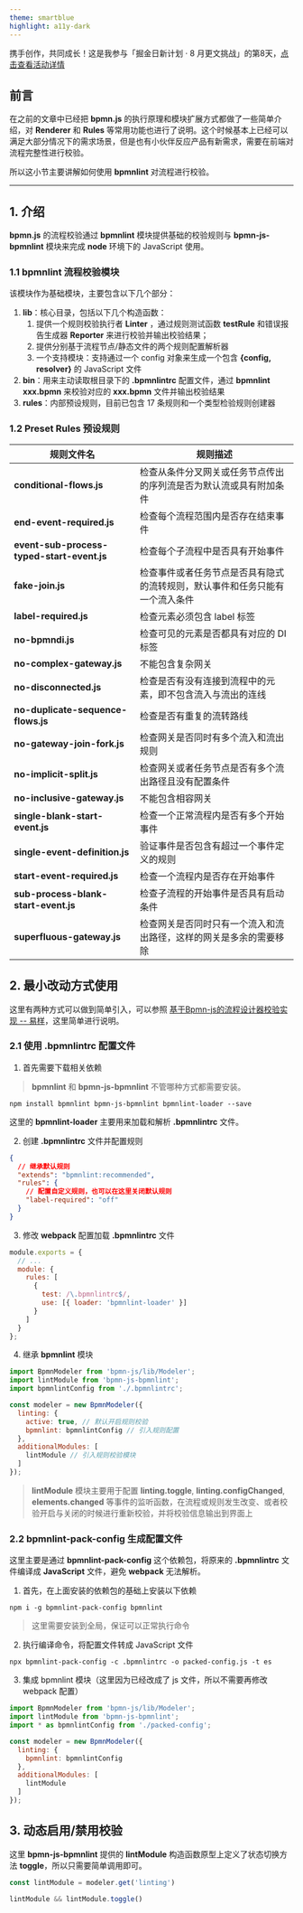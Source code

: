 ```yaml
---
theme: smartblue
highlight: a11y-dark
---
```


携手创作，共同成长！这是我参与「掘金日新计划 · 8 月更文挑战」的第8天，[点击查看活动详情](https://juejin.cn/post/7123120819437322247 "https://juejin.cn/post/7123120819437322247")

## 前言

在之前的文章中已经把 **bpmn.js** 的执行原理和模块扩展方式都做了一些简单介绍，对 **Renderer** 和 **Rules** 等常用功能也进行了说明。这个时候基本上已经可以满足大部分情况下的需求场景，但是也有小伙伴反应产品有新需求，需要在前端对流程完整性进行校验。

所以这小节主要讲解如何使用 **bpmnlint** 对流程进行校验。

-----

## 1. 介绍

**bpmn.js** 的流程校验通过 **bpmnlint** 模块提供基础的校验规则与 **bpmn-js-bpmnlint** 模块来完成 **node** 环境下的 JavaScript 使用。

### 1.1 bpmnlint 流程校验模块

该模块作为基础模块，主要包含以下几个部分：

1. **lib**：核心目录，包括以下几个构造函数：
   1. 提供一个规则校验执行者 **Linter** ，通过规则测试函数 **testRule** 和错误报告生成器 **Reporter** 来进行校验并输出校验结果；
   2. 提供分别基于流程节点/静态文件的两个规则配置解析器
   3. 一个支持模块：支持通过一个 config 对象来生成一个包含 **{config, resolver}** 的 JavaScript 文件
2. **bin**：用来主动读取根目录下的 **.bpmnlintrc** 配置文件，通过 **bpmnlint xxx.bpmn** 来校验对应的 **xxx.bpmn** 文件并输出校验结果
3. **rules**：内部预设规则，目前已包含 17 条规则和一个类型检验规则创建器

### 1.2 Preset Rules 预设规则

| 规则文件名 | 规则描述 |
| ---- | ---- |
| **conditional-flows.js** | 检查从条件分叉网关或任务节点传出的序列流是否为默认流或具有附加条件 |
| **end-event-required.js** | 检查每个流程范围内是否存在结束事件 |
| **event-sub-process-typed-start-event.js** | 检查每个子流程中是否具有开始事件 |
| **fake-join.js** | 检查事件或者任务节点是否具有隐式的流转规则，默认事件和任务只能有一个流入条件 |
| **label-required.js** | 检查元素必须包含 label 标签 |
| **no-bpmndi.js** | 检查可见的元素是否都具有对应的 DI 标签 |
| **no-complex-gateway.js** | 不能包含复杂网关 |
| **no-disconnected.js** | 检查是否有没有连接到流程中的元素，即不包含流入与流出的连线 |
| **no-duplicate-sequence-flows.js** | 检查是否有重复的流转路线 |
| **no-gateway-join-fork.js** | 检查网关是否同时有多个流入和流出规则 |
| **no-implicit-split.js** | 检查网关或者任务节点是否有多个流出路径且没有配置条件 |
| **no-inclusive-gateway.js** | 不能包含相容网关 |
| **single-blank-start-event.js** | 检查一个正常流程内是否有多个开始事件 |
| **single-event-definition.js** | 验证事件是否包含有超过一个事件定义的规则 |
| **start-event-required.js** | 检查一个流程内是否存在开始事件 |
| **sub-process-blank-start-event.js** | 检查子流程的开始事件是否具有启动条件 |
| **superfluous-gateway.js** | 检查网关是否同时只有一个流入和流出路径，这样的网关是多余的需要移除 |

## 2. 最小改动方式使用

这里有两种方式可以做到简单引入，可以参照 [基于Bpmn-js的流程设计器校验实现 -- 易样](https://juejin.cn/post/6844904180755202055)，这里简单进行说明。

### 2.1 使用 .bpmnlintrc 配置文件

1. 首先需要下载相关依赖

> **bpmnlint** 和 **bpmn-js-bpmnlint** 不管哪种方式都需要安装。

```shell
npm install bpmnlint bpmn-js-bpmnlint bpmnlint-loader --save
```

这里的 **bpmnlint-loader** 主要用来加载和解析 **.bpmnlintrc** 文件。

2. 创建 **.bpmnlintrc** 文件并配置规则

```json
{
  // 继承默认规则
  "extends": "bpmnlint:recommended",
  "rules": {
    // 配置自定义规则，也可以在这里关闭默认规则
    "label-required": "off"
  }
}
```

3. 修改 **webpack** 配置加载 **.bpmnlintrc** 文件

```javascript
module.exports = {
  // ...
  module: {
    rules: [
      {
        test: /\.bpmnlintrc$/,
        use: [{ loader: 'bpmnlint-loader' }]
      }
    ]
  }
};
```

4. 继承 **bpmnlint** 模块

```javascript
import BpmnModeler from 'bpmn-js/lib/Modeler';
import lintModule from 'bpmn-js-bpmnlint';
import bpmnlintConfig from './.bpmnlintrc';

const modeler = new BpmnModeler({
  linting: {
    active: true, // 默认开启规则校验
    bpmnlint: bpmnlintConfig // 引入规则配置
  },
  additionalModules: [
    lintModule // 引入规则校验模块
  ]
});
```

> **lintModule** 模块主要用于配置 **linting.toggle**, **linting.configChanged**, **elements.changed** 等事件的监听函数，在流程或规则发生改变、或者校验开启与关闭的时候进行重新校验，并将校验信息输出到界面上

### 2.2 bpmnlint-pack-config 生成配置文件

这里主要是通过 **bpmnlint-pack-config** 这个依赖包，将原来的 **.bpmnlintrc** 文件编译成 **JavaScript** 文件，避免 **webpack** 无法解析。

1. 首先，在上面安装的依赖包的基础上安装以下依赖

```shell
npm i -g bpmnlint-pack-config bpmnlint
```

> 这里需要安装到全局，保证可以正常执行命令

2. 执行编译命令，将配置文件转成 JavaScript 文件

```shell
npx bpmnlint-pack-config -c .bpmnlintrc -o packed-config.js -t es
```

3. 集成 bpmnlint 模块（这里因为已经改成了 js 文件，所以不需要再修改 webpack 配置）

```javascript
import BpmnModeler from 'bpmn-js/lib/Modeler';
import lintModule from 'bpmn-js-bpmnlint';
import * as bpmnlintConfig from './packed-config';

const modeler = new BpmnModeler({
  linting: {
    bpmnlint: bpmnlintConfig
  },
  additionalModules: [
    lintModule
  ]
});
```

## 3. 动态启用/禁用校验

这里 **bpmn-js-bpmnlint** 提供的 **lintModule** 构造函数原型上定义了状态切换方法 **toggle**，所以只需要简单调用即可。

```javascript
const lintModule = modeler.get('linting')

lintModule && lintModule.toggle()
```

